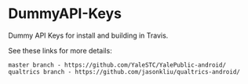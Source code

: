 DummyAPI-Keys
=============

Dummy API Keys for install and building in Travis.

See these links for more details:

	master branch - https://github.com/YaleSTC/YalePublic-android/
	qualtrics branch - https://github.com/jasonkliu/qualtrics-android/


